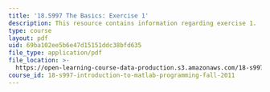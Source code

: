 ```yaml
---
title: '18.S997 The Basics: Exercise 1'
description: This resource contains information regarding exercise 1.
type: course
layout: pdf
uid: 69ba102ee5b6e47d15151ddc38bfd635
file_type: application/pdf
file_location: >-
  https://open-learning-course-data-production.s3.amazonaws.com/18-s997-introduction-to-matlab-programming-fall-2011/69ba102ee5b6e47d15151ddc38bfd635_MIT18_S997F11_Exercise_1.pdf
course_id: 18-s997-introduction-to-matlab-programming-fall-2011
---
```

